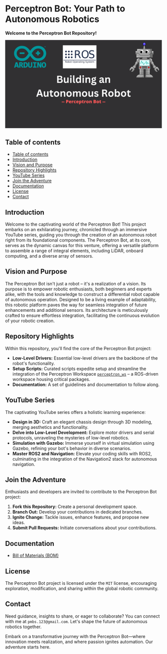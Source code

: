 # Perceptron Bot: Your Path to Autonomous Robotics

**Welcome to the Perceptron Bot Repository!**

![Perceptron Bot](./assets/imgs/hero.png)

## Table of contents

<!--toc:start-->

- [Table of contents](#table-of-contents)
- [Introduction](#introduction)
- [Vision and Purpose](#vision-and-purpose)
- [Repository Highlights](#repository-highlights)
- [YouTube Series](#youtube-series)
- [Join the Adventure](#join-the-adventure)
- [Documentation](#documentation)
- [License](#license)
- [Contact](#contact)
  <!--toc:end-->

## Introduction

Welcome to the captivating world of the Perceptron Bot!
This project embarks on an exhilarating journey, chronicled through an
immersive YouTube series, guiding you through the creation of an autonomous
robot right from its foundational components. The Perceptron Bot, at its core,
serves as the dynamic canvas for this venture, offering a versatile platform
to assemble a range of integral elements, including LiDAR, onboard computing,
and a diverse array of sensors.

## Vision and Purpose

The Perceptron Bot isn't just a robot – it's a realization of a vision.
Its purpose is to empower robotic enthusiasts, both beginners and experts alike,
with the tools and knowledge to construct a differential robot capable of autonomous operation.
Designed to be a living example of adaptability, this robotic platform paves
the way for seamless integration of future enhancements and additional sensors.
Its architecture is meticulously crafted to ensure effortless integration,
facilitating the continuous evolution of your robotic creation.

## Repository Highlights

Within this repository, you'll find the core of the Perceptron Bot project:

- **Low-Level Drivers:** Essential low-level drivers are the backbone of the robot's functionality.
- **Setup Scripts:** Curated scripts expedite setup and streamline the integration of the Perceptron Workspace [`perceptron_ws`](https://github.com/PedroS235/perceptron_ws) – a ROS-driven workspace housing critical packages.
- **Documentation:** A set of guidelines and documentation to follow along.

## YouTube Series

The captivating YouTube series offers a holistic learning experience:

- **Design in 3D:** Craft an elegant chassis design through 3D modeling, merging aesthetics and functionality.
- **Delve into Low-Level Development:** Explore motor drivers and serial protocols, unraveling the mysteries of low-level robotics.
- **Simulation with Gazebo:** Immerse yourself in virtual simulation using Gazebo, refining your bot's behavior in diverse scenarios.
- **Master ROS2 and Navigation:** Elevate your coding skills with ROS2, culminating in the integration of the Navigation2 stack for autonomous navigation.

## Join the Adventure

Enthusiasts and developers are invited to contribute to the Perceptron Bot project:

1. **Fork this Repository:** Create a personal development space.
2. **Branch Out:** Develop your contributions in dedicated branches.
3. **Ignite Change:** Tackle issues, enhance features, and propose new ideas.
4. **Submit Pull Requests:** Initiate conversations about your contributions.

## Documentation

- [Bill of Materials (BOM)](./docs/bom.md)

## License

The Perceptron Bot project is licensed under the `MIT` license, encouraging exploration, modification, and sharing within the global robotic community.

## Contact

Need guidance, insights to share, or eager to collaborate? You can connect with me at `pmbs.123@gmail.com`.
Let's shape the future of autonomous robotics together.

Embark on a transformative journey with the Perceptron Bot—where innovation
meets realization, and where passion ignites automation. Our adventure starts here.
